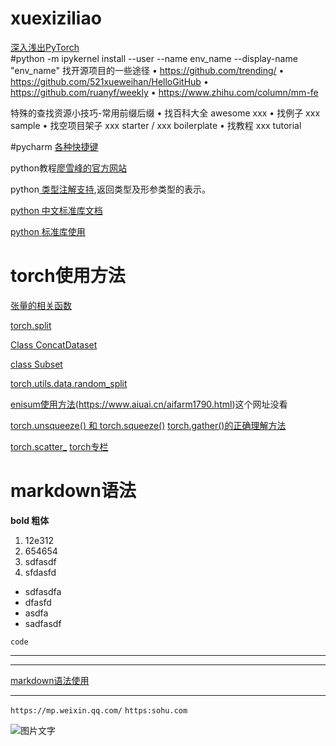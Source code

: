 # xuexiziliao
[深入浅出PyTorch](https://datawhalechina.github.io/thorough-pytorch/index.html)
<br>
#python -m ipykernel install --user --name env_name --display-name "env_name"
找开源项目的一些途径
• https://github.com/trending/
• https://github.com/521xueweihan/HelloGitHub
• https://github.com/ruanyf/weekly
• https://www.zhihu.com/column/mm-fe

特殊的查找资源小技巧-常用前缀后缀 
• 找百科大全 awesome xxx
• 找例子 xxx sample
• 找空项目架子 xxx starter / xxx boilerplate 
• 找教程  xxx tutorial



#pycharm [各种快捷键](https://cloud.tencent.com/developer/article/1739012)


python教程[廖雪峰的官方网站](https://www.liaoxuefeng.com/wiki/1016959663602400)

python[ 类型注解支持](https://docs.python.org/zh-cn/3/library/typing.html),返回类型及形参类型的表示。


[python 中文标准库文档](https://docs.python.org/zh-cn/3/library/index.html)

[python 标准库使用](https://pymotw.com/3/)    


#  torch使用方法
[张量的相关函数](https://tingsongyu.github.io/PyTorch-Tutorial-2nd/chapter-2/2.4-method-tensor.html)<br>

[torch.split](https://pytorch.org/docs/stable/generated/torch.split.html)


[Class ConcatDataset](https://pytorch.org/docs/stable/_modules/torch/utils/data/dataset.html#ConcatDataset)

[class Subset](https://pytorch.org/docs/stable/_modules/torch/utils/data/dataset.html#Subset)

[torch.utils.data.random_split](https://pytorch.org/docs/stable/data.html?highlight=random_split#torch.utils.data.random_split)


[enisum使用方法](https://zhuanlan.zhihu.com/p/361209187)(https://www.aiuai.cn/aifarm1790.html)这个网址没看

[torch.unsqueeze() 和 torch.squeeze()](https://zhuanlan.zhihu.com/p/86763381)
[torch.gather()的正确理解方法](https://blog.csdn.net/weixin_42200930/article/details/108995776)

[torch.scatter_](https://zhuanlan.zhihu.com/p/339043454)
[torch专栏](https://www.zhihu.com/column/c_1402762765942112256)

# markdown语法
  **bold 粗体**
  1. 12e312
  2. 654654
  3. sdfasdf
  4. sfdasfd


 - sdfasdfa
 - dfasfd
 - asdfa
 - sadfasdf


`code`

---
---

[markdown语法使用](https://markdown.com.cn/editor/)

---

`https://mp.weixin.qq.com/`
`https:sohu.com`

![图片文字](https://i1.wp.com/comlaser.net/wp-content/uploads/2018/03/cropped-road-3133502_1920.jpg)
